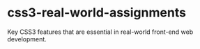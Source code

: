 # css3-real-world-assignments
Key CSS3 features that are essential in real-world front-end web development.
